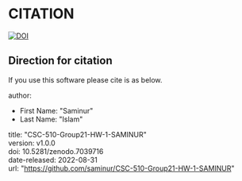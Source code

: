 # CITATION

[![DOI](https://zenodo.org/badge/DOI/10.5281/zenodo.7039716.svg)](https://doi.org/10.5281/zenodo.7039716)

## Direction for citation

If you use this software please cite is as below.

author:
- First Name: "Saminur"
- Last Name: "Islam"

title: "CSC-510-Group21-HW-1-SAMINUR"<br/>
version: v1.0.0 <br/>
doi: 10.5281/zenodo.7039716 <br/>
date-released: 2022-08-31<br/>
url: "https://github.com/saminur/CSC-510-Group21-HW-1-SAMINUR"
